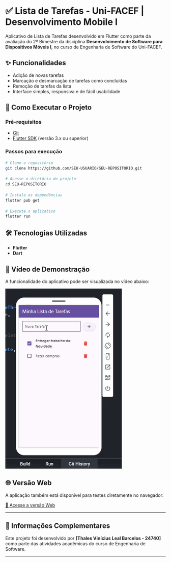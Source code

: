# ✅ Lista de Tarefas - Uni-FACEF | Desenvolvimento Mobile I

Aplicativo de Lista de Tarefas desenvolvido em Flutter como parte da avaliação do 2º Bimestre da disciplina **Desenvolvimento de Software para Dispositivos Móveis I**, no curso de Engenharia de Software do Uni-FACEF.


## ✨ Funcionalidades

- Adição de novas tarefas
- Marcação e desmarcação de tarefas como concluídas
- Remoção de tarefas da lista
- Interface simples, responsiva e de fácil usabilidade

## 🚀 Como Executar o Projeto

### Pré-requisitos

- [Git](https://git-scm.com)
- [Flutter SDK](https://flutter.dev) (versão 3.x ou superior)

### Passos para execução

```bash
# Clone o repositório
git clone https://github.com/SEU-USUARIO/SEU-REPOSITORIO.git

# Acesse o diretório do projeto
cd SEU-REPOSITORIO

# Instale as dependências
flutter pub get

# Execute o aplicativo
flutter run
```

## 🛠️ Tecnologias Utilizadas

- **Flutter**
- **Dart**

## 🎥 Vídeo de Demonstração

A funcionalidade do aplicativo pode ser visualizada no vídeo abaixo:

![Video funcional](tela-app.gif)

## 🌐 Versão Web

A aplicação também está disponível para testes diretamente no navegador:

[🔗 Acesse a versão Web](https://preview.flutlab.io/thales_leal/listadetarefas/)

---

## 📌 Informações Complementares

Este projeto foi desenvolvido por **[Thales Vinícius Leal Barcelos - 24740]** como parte das atividades acadêmicas do curso de Engenharia de Software.

---

